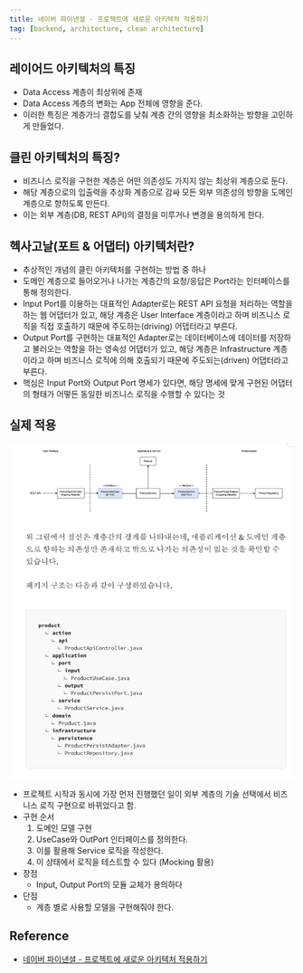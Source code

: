 ```yaml
---
title: 네이버 파이낸셜 - 프로젝트에 새로운 아키텍처 적용하기
tag: [backend, architecture, clean architecture]
---
```

## 레이어드 아키텍처의 특징
- Data Access 계층이 최상위에 존재
- Data Access 계층의 변화는 App 전체에 영향을 준다.
- 이러한 특징은 계층가늬 결합도를 낮춰 계층 간의 영향을 최소화하는 방향을 고민하게 만들었다.

## 클린 아키텍처의 특징?
- 비즈니스 로직을 구현한 계층은 어떤 의존성도 가지지 않는 최상위 계층으로 둔다.
- 해당 계층으로의 입출력을 추상화 계층으로 감싸 모든 외부 의존성의 방향을 도메인 계층으로 향하도록 만든다.
- 이는 외부 계층(DB, REST API)의 결정을 미루거나 변경을 용의하게 한다.

## 헥사고날(포트 & 어댑터) 아키텍처란?
- 추상적인 개념의 클린 아키텍처를 구현하는 방법 중 하나
- 도메인 계층으로 들어오거나 나가는 계층간의 요청/응답은 Port라는 인터페이스를 통해 정의한다.
- Input Port를 이용하는 대표적인 Adapter로는 REST API 요청을 처리하는 역할을 하는 웹 어댑터가 있고, 해당 계층은 User Interface 계층이라고 하며 비즈니스 로직을 직접 호출하기 때문에 주도하는(driving) 어댑터라고 부른다.
- Output Port를 구현하는 대표적인 Adapter로는 데이터베이스에 데이터를 저장하고 불러오는 역할을 하는 영속성 어댑터가 있고, 해당 계층은 Infrastructure 계층이라고 하며 비즈니스 로직에 의해 호출되기 때문에 주도되는(driven) 어댑터라고 부른다.
- 핵심은 Input Port와 Output Port 명세가 있다면, 해당 명세에 맞게 구현된 어댑터의 형태가 어떻든 동일한 비즈니스 로직을 수행할 수 있다는 것


## 실제 적용
![hexagonal-example.jpg](img%2Fhexagonal-example.jpg)
- 프로젝트 시작과 동시에 가장 먼저 진행했던 일이 외부 계층의 기술 선택에서 비즈니스 로직 구현으로 바뀌었다고 함.
- 구현 순서
  1. 도메인 모델 구현
  2. UseCase와 OutPort 인터페이스를 정의한다.
  3. 이를 활용해 Service 로직을 작성한다.
  4. 이 상태에서 로직을 테스트할 수 있다 (Mocking 활용)
- 장점
  - Input, Output Port의 모듈 교체가 용의하다
- 단점
  - 계층 별로 사용할 모델을 구현해줘야 한다.

## Reference
- [네이버 파이낸셜 - 프로젝트에 새로운 아키텍처 적용하기](https://medium.com/naverfinancial/프로젝트에-새로운-아키텍처-적용하기-99d70df6122b)